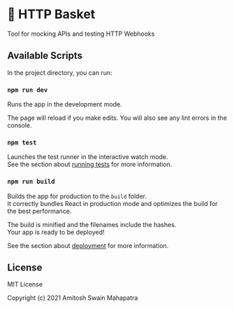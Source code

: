 # 🧺 HTTP Basket

Tool for mocking APIs and testing HTTP Webhooks

## Available Scripts

In the project directory, you can run:

### `npm run dev`

Runs the app in the development mode.

The page will reload if you make edits. You will also see any lint errors in the console.

### `npm test`

Launches the test runner in the interactive watch mode.\
See the section
about [running tests](https://facebook.github.io/create-react-app/docs/running-tests) for more
information.

### `npm run build`

Builds the app for production to the `build` folder.\
It correctly bundles React in production mode and optimizes the build for the best performance.

The build is minified and the filenames include the hashes.\
Your app is ready to be deployed!

See the section about [deployment](https://facebook.github.io/create-react-app/docs/deployment) for
more information.

## License

MIT License

Copyright (c) 2021 Amitosh Swain Mahapatra

